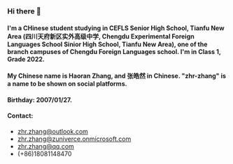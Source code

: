 ### Hi there 👋
#### I'm a CHinese student studying in CEFLS Senior High School, Tianfu New Area (四川天府新区实外高级中学, Chengdu Experimental Foreign Languages School Sinior High School, Tianfu New Area), one of the branch campuses of Chengdu Foreign Languages school. I'm in Class 1, Grade 2022.
#### My Chinese name is Haoran Zhang, and 张皓然 in Chinese. "zhr-zhang" is a name to be shown on social platforms.
#### Birthday: 2007/01/27.
#### Contact:
- zhr.zhang@outlook.com
- zhr.zhang@zuniverce.onmicrosoft.com
- zhr.zhang@qq.com
- (+86)18081148470
<!--


**zhr-zhang/zhr-zhang** is a ✨ _special_ ✨ repository because its `README.md` (this file) appears on your GitHub profile.

Here are some ideas to get you started:

- 🔭 I’m currently working on ...
- 🌱 I’m currently learning ...
- 👯 I’m looking to collaborate on ...
- 🤔 I’m looking for help with ...
- 💬 Ask me about ...
- 📫 How to reach me: ...
- 😄 Pronouns: ...
- ⚡ Fun fact: ...
-->
